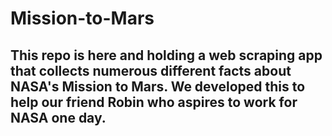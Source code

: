 # Mission-to-Mars
## This repo is here and holding a web scraping app that collects numerous different facts about NASA's Mission to Mars. We developed this to help our friend Robin who aspires to work for NASA one day.
